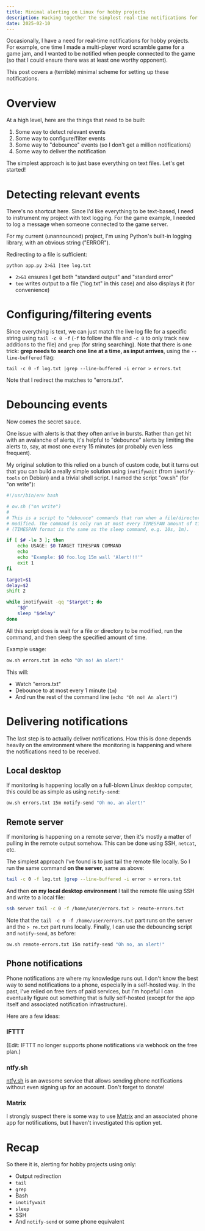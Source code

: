 ```yaml
---
title: Minimal alerting on Linux for hobby projects
description: Hacking together the simplest real-time notifications for hobby projects.
date: 2025-02-10
---
```

Occasionally, I have a need for real-time notifications for hobby projects. For example, one time I made a multi-player word scramble game for a game jam, and I wanted to be notified when people connected to the game (so that I could ensure there was at least one worthy opponent).

This post covers a (terrible) minimal scheme for setting up these notifications.

# Overview
At a high level, here are the things that need to be built:

1. Some way to detect relevant events
2. Some way to configure/filter events
3. Some way to "debounce" events (so I don't get a million notifications)
4. Some way to deliver the notification

The simplest approach is to just base everything on text files. Let's get started!

# Detecting relevant events
There's no shortcut here. Since I'd like everything to be text-based, I need to instrument my project with text logging. For the game example, I needed to log a message when someone connected to the game server.

For my current (unannounced) project, I'm using Python's built-in logging library, with an obvious string ("ERROR").

Redirecting to a file is sufficient:

```
python app.py 2>&1 |tee log.txt
```

 * `2>&1` ensures I get both "standard output" and "standard error"
 * `tee` writes output to a file ("log.txt" in this case) and also displays it (for convenience)

# Configuring/filtering events
Since everything is text, we can just match the live log file for a specific string using `tail -c 0 -f` (`-f` to follow the file and `-c 0` to only track new additions to the file) and `grep` (for string searching). Note that there is one trick: **grep needs to search one line at a time, as input arrives**, using the `--line-buffered` flag:

```
tail -c 0 -f log.txt |grep --line-buffered -i error > errors.txt
```

Note that I redirect the matches to "errors.txt".

# Debouncing events
Now comes the secret sauce.

One issue with alerts is that they often arrive in bursts. Rather than get hit with an avalanche of alerts, it's helpful to "debounce" alerts by limiting the alerts to, say, at most one every 15 minutes (or probably even less frequent).

My original solution to this relied on a bunch of custom code, but it turns out that you can build a really simple solution using `inotifywait` (from `inotify-tools` on Debian) and a trivial shell script. I named the script "ow.sh" (for "on write"):

```bash
#!/usr/bin/env bash

# ow.sh ("on write")
#
# This is a script to "debounce" commands that run when a file/directory is
# modified. The command is only run at most every TIMESPAN amount of time
# (TIMESPAN format is the same as the sleep command, e.g. 10s, 1m).

if [ $# -le 3 ]; then
	echo USAGE: $0 TARGET TIMESPAN COMMAND
	echo
	echo "Example: $0 foo.log 15m wall 'Alert!!!'"
	exit 1
fi

target=$1
delay=$2
shift 2

while inotifywait -qq "$target"; do
	"$@"
	sleep "$delay"
done
```

All this script does is wait for a file or directory to be modified, run the command, and then sleep the specified amount of time.

Example usage:

```bash
ow.sh errors.txt 1m echo "Oh no! An alert!"
```

This will:

* Watch "errors.txt"
* Debounce to at most every 1 minute (`1m`)
* And run the rest of the command line (`echo "Oh no! An alert!"`)

# Delivering notifications
The last step is to actually deliver notifications. How this is done depends heavily on the environment where the monitoring is happening and where the notifications need to be received.

## Local desktop
If monitoring is happening locally on a full-blown Linux desktop computer, this could be as simple as using `notify-send`:

```bash
ow.sh errors.txt 15m notify-send "Oh no, an alert!"
```

## Remote server
If monitoring is happening on a remote server, then it's mostly a matter of pulling in the remote output somehow. This can be done using SSH, `netcat`, etc.

The simplest approach I've found is to just tail the remote file locally. So I run the same command **on the server**, same as above:

```bash
tail -c 0 -f log.txt |grep --line-buffered -i error > errors.txt
```

And then **on my local desktop environment** I tail the remote file using SSH and write to a local file:

```bash
ssh server tail -c 0 -f /home/user/errors.txt > remote-errors.txt
```

Note that the `tail -c 0 -f /home/user/errors.txt` part runs on the server and the `> re.txt` part runs locally. Finally, I can use the debouncing script and `notify-send`, as before:

```bash
ow.sh remote-errors.txt 15m notify-send "Oh no, an alert!"
```

## Phone notifications
Phone notifications are where my knowledge runs out. I don't know the best way to send notifications to a phone, especially in a self-hosted way. In the past, I've relied on free tiers of paid services, but I'm hopeful I can eventually figure out something that is fully self-hosted (except for the app itself and associated notification infrastructure).

Here are a few ideas:

### IFTTT
(Edit: IFTTT no longer supports phone notifications via webhook on the free plan.)

### ntfy.sh
[ntfy.sh](https://ntfy.sh/) is an awesome service that allows sending phone notifications without even signing up for an account. Don't forget to donate!

### Matrix
I strongly suspect there is some way to use [Matrix](https://matrix.org/) and an associated phone app for notifications, but I haven't investigated this option yet.

# Recap
So there it is, alerting for hobby projects using only:

* Output redirection
* `tail`
* `grep`
* Bash
* `inotifywait`
* `sleep`
* SSH
* And `notify-send` or some phone equivalent
